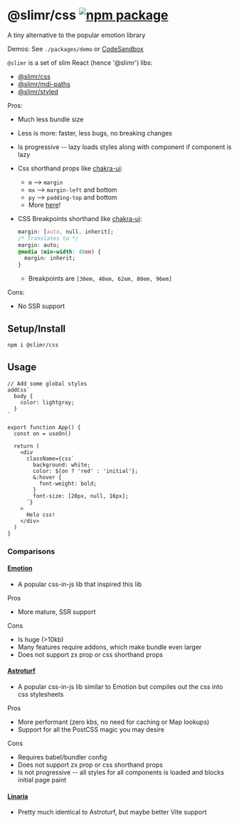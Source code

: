 # @slimr/css [![npm package](https://img.shields.io/npm/v/@slimr/css.svg?style=flat-square)](https://npmjs.org/package/@slimr/css)

A tiny alternative to the popular emotion library

Demos: See `./packages/demo` or [CodeSandbox](https://codesandbox.io/s/64r9px?file=/src/App.tsx)

`@slimr` is a set of slim React (hence '@slimr') libs:

- [@slimr/css](https://www.npmjs.com/package/@slimr/css)
- [@slimr/mdi-paths](https://www.npmjs.com/package/@slimr/mdi-paths)
- [@slimr/styled](https://www.npmjs.com/package/@slimr/styled)

Pros:

- Much less bundle size
- Less is more: faster, less bugs, no breaking changes
- Is progressive -- lazy loads styles along with component if component is lazy
- Css shorthand props like [chakra-ui](https://chakra-ui.com/docs/styled-system/style-props):
  - `m` --> `margin`
  - `mx` --> `margin-left` and bottom
  - `py` --> `padding-top` and bottom
  - More [here](https://github.com/bdombro/slimr/blob/65bf012086760b7e481a4064f3be8aea6a098b91/packages/css/src/index.ts#L73)!
- CSS Breakpoints shorthand like [chakra-ui](https://chakra-ui.com/docs/styled-system/responsive-styles):

  ```css
  margin: [auto, null, inherit];
  /* Translates to */
  margin: auto;
  @media (min-width: 48em) {
    margin: inherit;
  }
  ```

  - Breakpoints are `[30em, 48em, 62em, 80em, 96em]`

Cons:

- No SSR support

## Setup/Install

```bash
npm i @slimr/css
```

## Usage

```tsx
// Add some global styles
addCss`
  body {
    color: lightgray;
  }
`

export function App() {
  const on = useOn()

  return (
    <div
      className={css`
        background: white;
        color: ${on ? 'red' : 'initial'};
        &:hover {
          font-weight: bold;
        }
        font-size: [20px, null, 16px];
      `}
    >
      Helo css!
    </div>
  )
}
```

### Comparisons

#### [Emotion](https://emotion.sh/docs/introduction)

- A popular css-in-js lib that inspired this lib

Pros

- More mature, SSR support

Cons

- Is huge (>10kb)
- Many features require addons, which make bundle even larger
- Does not support zx prop or css shorthand props

#### [Astroturf](https://astroturfcss.github.io/astroturf/)

- A popular css-in-js lib similar to Emotion but compiles out the css into css stylesheets

Pros

- More performant (zero kbs, no need for caching or Map lookups)
- Support for all the PostCSS magic you may desire

Cons

- Requires babel/bundler config
- Does not support zx prop or css shorthand props
- Is not progressive -- all styles for all components is loaded and blocks initial page paint

#### [Linaria](https://linaria.dev/)

- Pretty much identical to Astroturf, but maybe better Vite support
